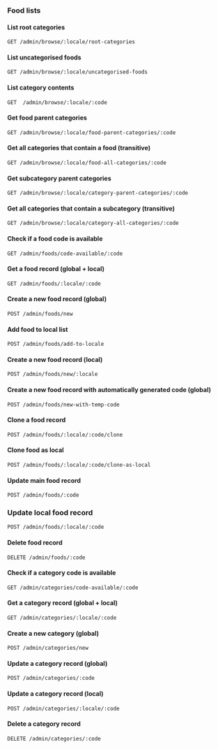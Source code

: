 ### Food lists

#### List root categories

`GET /admin/browse/:locale/root-categories`

#### List uncategorised foods

`GET /admin/browse/:locale/uncategorised-foods`

#### List category contents

`GET  /admin/browse/:locale/:code`

#### Get food parent categories

`GET /admin/browse/:locale/food-parent-categories/:code` 

#### Get all categories that contain a food (transitive)

`GET /admin/browse/:locale/food-all-categories/:code`

#### Get subcategory parent categories

`GET /admin/browse/:locale/category-parent-categories/:code`

#### Get all categories that contain a subcategory (transitive)

`GET /admin/browse/:locale/category-all-categories/:code`


#### Check if a food code is available

`GET /admin/foods/code-available/:code`

#### Get a food record (global + local)

`GET /admin/foods/:locale/:code`

#### Create a new food record (global)

`POST /admin/foods/new`

#### Add food to local list

`POST /admin/foods/add-to-locale` 

#### Create a new food record (local)

`POST /admin/foods/new/:locale`

#### Create a new food record with automatically generated code (global)

`POST /admin/foods/new-with-temp-code`

#### Clone a food record

`POST /admin/foods/:locale/:code/clone`

#### Clone food as local

`POST /admin/foods/:locale/:code/clone-as-local`

#### Update main food record

`POST /admin/foods/:code`

### Update local food record

`POST /admin/foods/:locale/:code`

#### Delete food record

`DELETE /admin/foods/:code`

#### Check if a category code is available

`GET /admin/categories/code-available/:code`

#### Get a category record (global + local)

`GET /admin/categories/:locale/:code`

#### Create a new category (global)

`POST /admin/categories/new`

#### Update a category record (global)

`POST /admin/categories/:code`

#### Update a category record (local)

`POST /admin/categories/:locale/:code`

#### Delete a category record

`DELETE /admin/categories/:code`
